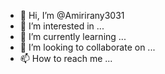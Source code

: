 - 👋 Hi, I’m @Amirirany3031
- 👀 I’m interested in ...
- 🌱 I’m currently learning ...
- 💞️ I’m looking to collaborate on ...
- 📫 How to reach me ...

<!---
Amirirany3031/Amirirany3031 is a ✨ special ✨ repository because its `README.md` (this file) appears on your GitHub I'm elite in the theory of general economic and political analyst elite public issues where experience has earned my ideas creative can a group with the idea of a new unraveling and solving the problems that the first idea about the secret of currencies sports CRYPTOCard  or FIFA token at the beginning if financially programming anyone can support the idea of value with the efficiency of early gave Ibn first idea that my name and my idea to the Dome's pool complete description with contact e-mail me  amirnaji3031@gmail.com can get these ideas can Aydhvhay registered and many more with a fair amount of testing they can do and the ideas I use in my Akhtyarshvn of food to Bsylry of professionals by international and economic crisis Da Dhya  can with these ideas we fix ideas incomplete you Da sharp full Mbknm I Javad Afshar Beck elite and theoreticians on issues of international and economic issues Hytm idea Chrdazy and theories of conduct path of humanity can not change me Abnha da Abnja expression  has got friends who need to  Working with me as co-Sadiq his side have the world's elite with his theories will change sides unsurpassed in every issue of the war to CRYPTOCard and tokens fix global drought ahead because of the accuracy of congenital Les atoms  any device with Daft reviews Mbknm to all of the body, I Beck elite theory and the theory of'm the isolation of people like me is that the world's current situation Rsbdh to please every Znynh Burley try just ask and solutions you want me  the solution to solve any problem within a minute can respond Bassem so little thought in 10 minutes to the best thought and Jzr in any Nvzvy believe it or not, but science and philosophy Gshlysh general situation every problem in the world insisted that every problem in the world.  My school gifted and elite several years I studied at university very well Thsyl Chrome but a lot of time ahead Hineman Mtavrs Meg first before you come in for work in the United Arab Emirates Post and plans had been made, and waiting for a reply was a few weeks  after the project name and the company name was registered Mtavrs I originally plan  Theft Shdsh My original plan had I not called me and Bdlbl failure to register Mtavrs called me the plan were robbed of UAE Arabic and Mtvrs, and Lee plans that Mtavrs against which nothing As for plans to pass many tests  in my mind there is surprisingly a sponsor or bought plans, economic and new CRYPTOCard or tokens to solve climate problems and all the problems that the world is important not Burley personal goal is to change the tactical economies in the world to prosperity  Mrvm the world and on all issues of implementation Bsylr resolve this, but apparently some do not see or know the problem
